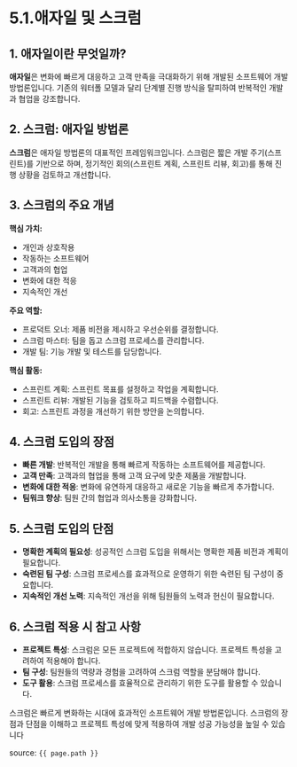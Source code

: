 # 5.1.애자일 및 스크럼

## 1. 애자일이란 무엇일까?

**애자일**은 변화에 빠르게 대응하고 고객 만족을 극대화하기 위해 개발된 소프트웨어 개발 방법론입니다. 기존의 워터폴 모델과 달리 단계별 진행 방식을 탈피하여 반복적인 개발과 협업을 강조합니다.

## 2. 스크럼: 애자일 방법론

**스크럼**은 애자일 방법론의 대표적인 프레임워크입니다. 스크럼은 짧은 개발 주기(스프린트)를 기반으로 하며, 정기적인 회의(스프린트 계획, 스프린트 리뷰, 회고)를 통해 진행 상황을 검토하고 개선합니다.

## 3. 스크럼의 주요 개념

**핵심 가치:**

* 개인과 상호작용
* 작동하는 소프트웨어
* 고객과의 협업
* 변화에 대한 적응
* 지속적인 개선

**주요 역할:**

* 프로덕트 오너: 제품 비전을 제시하고 우선순위를 결정합니다.
* 스크럼 마스터: 팀을 돕고 스크럼 프로세스를 관리합니다.
* 개발 팀: 기능 개발 및 테스트를 담당합니다.

**핵심 활동:**

* 스프린트 계획: 스프린트 목표를 설정하고 작업을 계획합니다.
* 스프린트 리뷰: 개발된 기능을 검토하고 피드백을 수렴합니다.
* 회고: 스프린트 과정을 개선하기 위한 방안을 논의합니다.

## 4. 스크럼 도입의 장점

* **빠른 개발**: 반복적인 개발을 통해 빠르게 작동하는 소프트웨어를 제공합니다.
* **고객 만족**: 고객과의 협업을 통해 고객 요구에 맞춘 제품을 개발합니다.
* **변화에 대한 적응**: 변화에 유연하게 대응하고 새로운 기능을 빠르게 추가합니다.
* **팀워크 향상**: 팀원 간의 협업과 의사소통을 강화합니다.

## 5. 스크럼 도입의 단점

* **명확한 계획의 필요성**: 성공적인 스크럼 도입을 위해서는 명확한 제품 비전과 계획이 필요합니다.
* **숙련된 팀 구성**: 스크럼 프로세스를 효과적으로 운영하기 위한 숙련된 팀 구성이 중요합니다.
* **지속적인 개선 노력**: 지속적인 개선을 위해 팀원들의 노력과 헌신이 필요합니다.

## 6. 스크럼 적용 시 참고 사항

* **프로젝트 특성**: 스크럼은 모든 프로젝트에 적합하지 않습니다. 프로젝트 특성을 고려하여 적용해야 합니다.
* **팀 구성**: 팀원들의 역량과 경험을 고려하여 스크럼 역할을 분담해야 합니다.
* **도구 활용**: 스크럼 프로세스를 효율적으로 관리하기 위한 도구를 활용할 수 있습니다.

스크럼은 빠르게 변화하는 시대에 효과적인 소프트웨어 개발 방법론입니다. 스크럼의 장점과 단점을 이해하고 프로젝트 특성에 맞게 적용하여 개발 성공 가능성을 높일 수 있습니다

source: `{{ page.path }}`
